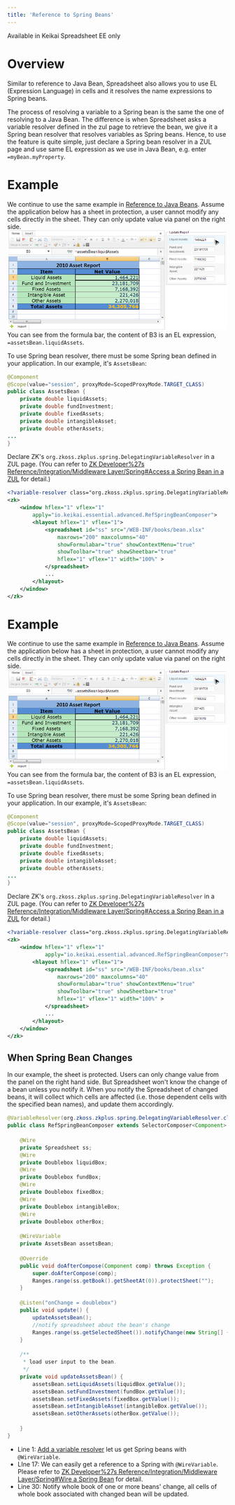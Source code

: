 ```yaml
---
title: 'Reference to Spring Beans'
---
```


Available in Keikai Spreadsheet EE only

# Overview

Similar to reference to Java Bean, Spreadsheet also allows you to use EL
(Expression Language) in cells and it resolves the name expressions to
Spring beans.

The process of resolving a variable to a Spring bean is the same the one
of resolving to a Java Bean. The difference is when Spreadsheet asks a
variable resolver defined in the zul page to retrieve the bean, we give
it a Spring bean resolver that resolves variables as Spring beans.
Hence, to use the feature is quite simple, just declare a Spring bean
resolver in a ZUL page and use same EL expression as we use in Java
Bean, e.g. enter `=myBean.myProperty`.

# Example

We continue to use the same example in [ Reference to Java
Beans](Working_with_Spreadsheet/Advanced/Reference_to_Java_Beans#Example "wikilink").
Assume the application below has a sheet in protection, a user cannot
modify any cells directly in the sheet. They can only update value via
panel on the right side. ![ center](/assets/images/dev-ref/essentials-bean.png " center") You
can see from the formula bar, the content of B3 is an EL expression,
`=assetsBean.liquidAssets`.

To use Spring bean resolver, there must be some Spring bean defined in
your application. In our example, it's `AssetsBean`:

``` java
@Component
@Scope(value="session", proxyMode=ScopedProxyMode.TARGET_CLASS)
public class AssetsBean {
    private double liquidAssets;
    private double fundInvestment;
    private double fixedAssets;
    private double intangibleAsset; 
    private double otherAssets;
...
}
```

Declare ZK's `org.zkoss.zkplus.spring.DelegatingVariableResolver` in a
ZUL page. (You can refer to [ZK Developer%27s
Reference/Integration/Middleware Layer/Spring\#Access a Spring Bean in a
ZUL](ZK_Developer%27s_Reference/Integration/Middleware_Layer/Spring#Access_a_Spring_Bean_in_a_ZUL "wikilink")
for detail.)

``` xml
<?variable-resolver class="org.zkoss.zkplus.spring.DelegatingVariableResolver"?>
<zk>
    <window hflex="1" vflex="1" 
        apply="io.keikai.essential.advanced.RefSpringBeanComposer">
        <hlayout hflex="1" vflex="1">
            <spreadsheet id="ss" src="/WEB-INF/books/bean.xlsx" 
                maxrows="200" maxcolumns="40"
                showFormulabar="true" showContextMenu="true" 
                showToolbar="true" showSheetbar="true" 
                hflex="1" vflex="1" width="100%" >
            </spreadsheet>
            ...
        </hlayout>
    </window>
</zk>
```

# Example

We continue to use the same example in [ Reference to Java
Beans](Working_with_Spreadsheet/Advanced/Reference_to_Java_Beans#Example "wikilink").
Assume the application below has a sheet in protection, a user cannot
modify any cells directly in the sheet. They can only update value via
panel on the right side. ![ center](/assets/images/dev-ref/essentials-bean.png " center") You
can see from the formula bar, the content of B3 is an EL expression,
`=assetsBean.liquidAssets`.

To use Spring bean resolver, there must be some Spring bean defined in
your application. In our example, it's `AssetsBean`:

``` java
@Component
@Scope(value="session", proxyMode=ScopedProxyMode.TARGET_CLASS)
public class AssetsBean {
    private double liquidAssets;
    private double fundInvestment;
    private double fixedAssets;
    private double intangibleAsset; 
    private double otherAssets;
...
}
```

Declare ZK's `org.zkoss.zkplus.spring.DelegatingVariableResolver` in a
ZUL page. (You can refer to [ZK Developer%27s
Reference/Integration/Middleware Layer/Spring\#Access a Spring Bean in a
ZUL](ZK_Developer%27s_Reference/Integration/Middleware_Layer/Spring#Access_a_Spring_Bean_in_a_ZUL "wikilink")
for detail.)

``` xml
<?variable-resolver class="org.zkoss.zkplus.spring.DelegatingVariableResolver"?>
<zk>
    <window hflex="1" vflex="1" 
            apply="io.keikai.essential.advanced.RefSpringBeanComposer">
        <hlayout hflex="1" vflex="1">
            <spreadsheet id="ss" src="/WEB-INF/books/bean.xlsx"
                maxrows="200" maxcolumns="40"
                showFormulabar="true" showContextMenu="true"
                showToolbar="true" showSheetbar="true" 
                hflex="1" vflex="1" width="100%" >
            </spreadsheet>
            ...
        </hlayout>
    </window>
</zk>
```

## When Spring Bean Changes

In our example, the sheet is protected. Users can only change value from
the panel on the right hand side. But Spreadsheet won't know the change
of a bean unless you notify it. When you notify the Spreadsheet of
changed beans, it will collect which cells are affected (i.e. those
dependent cells with the specified bean names), and update them
accordingly.

``` java
@VariableResolver(org.zkoss.zkplus.spring.DelegatingVariableResolver.class)
public class RefSpringBeanComposer extends SelectorComposer<Component> {
    
    @Wire
    private Spreadsheet ss;
    @Wire
    private Doublebox liquidBox;
    @Wire
    private Doublebox fundBox;
    @Wire
    private Doublebox fixedBox;
    @Wire
    private Doublebox intangibleBox;
    @Wire
    private Doublebox otherBox;
    
    @WireVariable
    private AssetsBean assetsBean;
    
    @Override
    public void doAfterCompose(Component comp) throws Exception {
        super.doAfterCompose(comp);
        Ranges.range(ss.getBook().getSheetAt(0)).protectSheet("");
    }

    @Listen("onChange = doublebox")
    public void update() {
        updateAssetsBean();
        //notify spreadsheet about the bean's change
        Ranges.range(ss.getSelectedSheet()).notifyChange(new String[] {"assetsBean"} );
    }

    /**
     * load user input to the bean.
     */
    private void updateAssetsBean() {
        assetsBean.setLiquidAssets(liquidBox.getValue());
        assetsBean.setFundInvestment(fundBox.getValue());
        assetsBean.setFixedAssets(fixedBox.getValue());
        assetsBean.setIntangibleAsset(intangibleBox.getValue());
        assetsBean.setOtherAssets(otherBox.getValue());
        
    }
}
```

  - Line 1: [ Add a variable
    resolver](ZK_Developer%27s_Reference/Integration/Middleware_Layer/Spring#Adding_Variable_Resolver_to_a_Composer_.28or_ViewModel.29 "wikilink")
    let us get Spring beans with `@WireVariable`.
  - LIne 17: We can easily get a reference to a Spring with
    `@WireVariable`. Please refer to [ZK Developer%27s
    Reference/Integration/Middleware Layer/Spring\#Wire a Spring
    Bean](ZK_Developer%27s_Reference/Integration/Middleware_Layer/Spring#Wire_a_Spring_Bean "wikilink")
    for detail.
  - Line 30: Notify whole book of one or more beans' change, all cells
    of whole book associated with changed bean will be updated.

<references/>
